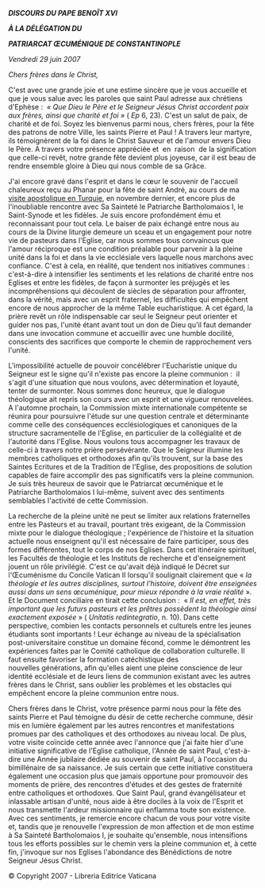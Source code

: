 ***DISCOURS DU PAPE BENOÎT XVI***

***À LA DÉLÉGATION DU***

***PATRIARCAT ŒCUMÉNIQUE DE CONSTANTINOPLE***

*Vendredi 29 juin 2007*

*Chers frères dans le Christ,*

C'est avec une grande joie et une estime sincère que je vous accueille et que je vous salue avec les paroles que saint Paul adresse aux chrétiens d'Ephèse :  *« *Que Dieu le Père et le Seigneur Jésus Christ accordent paix aux frères, ainsi que charité et foi* »* ( *Ep* 6, 23). C'est un salut de paix, de charité et de foi. Soyez les bienvenus parmi nous, chers frères, pour la fête des patrons de notre Ville, les saints Pierre et Paul ! A travers leur martyre, ils témoignèrent de la foi dans le Christ Sauveur et de l'amour envers Dieu le Père. A travers votre présence appréciée et  en  raison  de la signification que celle-ci revêt, notre grande fête devient plus joyeuse, car il est beau de rendre ensemble gloire à Dieu qui nous comble de sa Grâce.

J'ai encore gravé dans l'esprit et dans le cœur le souvenir de l'accueil chaleureux reçu au Phanar pour la fête de saint André, au cours de ma [visite apostolique en Turquie](/content/benedict-xvi/fr/travels/2006/index_turkey.html), en novembre dernier, et encore plus de l'inoubliable rencontre avec Sa Sainteté le Patriarche Bartholomaios I, le Saint-Synode et les fidèles. Je suis encore profondément ému et reconnaissant pour tout cela. Le baiser de paix échangé entre nous au cours de la Divine liturgie demeure un sceau et un engagement pour notre vie de pasteurs dans l'Eglise, car nous sommes tous convaincus que l'amour réciproque est une condition préalable pour parvenir à la pleine unité dans la foi et dans la vie ecclésiale vers laquelle nous marchons avec confiance. C'est à cela, en réalité, que tendent nos initiatives communes :  c'est-à-dire à intensifier les sentiments et les relations de charité entre nos Eglises et entre les fidèles, de façon à surmonter les préjugés et les incompréhensions qui découlent de siècles de séparation pour affronter, dans la vérité, mais avec un esprit fraternel, les difficultés qui empêchent encore de nous approcher de la même Table eucharistique. A cet égard, la prière revêt un rôle indispensable car seul le Seigneur peut orienter et guider nos pas, l'unité étant avant tout un don de Dieu qu'il faut demander dans une invocation commune et accueillir avec une humble docilité, conscients des sacrifices que comporte le chemin de rapprochement vers l'unité.

L'impossibilité actuelle de pouvoir concélébrer l'Eucharistie unique du Seigneur est le signe qu'il n'existe pas encore la pleine communion :  il s'agit d'une situation que nous voulons, avec détermination et loyauté, tenter de surmonter. Nous sommes donc heureux, que le dialogue théologique ait repris son cours avec un esprit et une vigueur renouvelées. A l'automne prochain, la Commission mixte internationale compétente se réunira pour poursuivre l'étude sur une question centrale et déterminante comme celle des conséquences ecclésiologiques et canoniques de la structure sacramentelle de l'Eglise, en particulier de la collégialité et de l'autorité dans l'Eglise. Nous voulons tous accompagner les travaux de celle-ci à travers notre prière persévérante. Que le Seigneur illumine les membres catholiques et orthodoxes afin qu'ils trouvent, sur la base des Saintes Ecritures et de la Tradition de l'Eglise, des propositions de solution capables de faire accomplir des pas significatifs vers la pleine communion. Je suis très heureux de savoir que le Patriarcat œcuménique et le Patriarche Bartholomaios I lui-même, suivent avec des sentiments semblables l'activité de cette Commission.

La recherche de la pleine unité ne peut se limiter aux relations fraternelles entre les Pasteurs et au travail, pourtant très exigeant, de la Commission mixte pour le dialogue théologique ; l'expérience de l'histoire et la situation actuelle nous enseignent qu'il est nécessaire de faire participer, sous des formes différentes, tout le corps de nos Eglises. Dans cet itinéraire spirituel, les Facultés de théologie et les Instituts de recherche et d'enseignement jouent un rôle privilégié. C'est ce qu'avait déjà indiqué le Décret sur l'Œcuménisme du Concile Vatican II lorsqu'il soulignait clairement que « *la théologie et les autres disciplines, surtout l'histoire, doivent être enseignées aussi dans un sens œcuménique, pour mieux répondre à la vraie réalité* ». Et le Document conciliaire en tirait cette conclusion :  « *Il est, en effet, très important que les futurs pasteurs et les prêtres possèdent la théologie ainsi exactement exposée* » ( *Unitatis redintegratio*, n. 10). Dans cette perspective, combien les contacts personnels et culturels entre les jeunes étudiants sont importants ! Leur échange au niveau de la spécialisation post-universitaire constitue un domaine fécond, comme le démontrent les expériences faites par le Comité catholique de collaboration culturelle. Il faut ensuite favoriser la formation catéchistique des nouvelles générations, afin qu'elles aient une pleine conscience de leur identité ecclésiale et de leurs liens de communion existant avec les autres frères dans le Christ, sans oublier les problèmes et les obstacles qui empêchent encore la pleine communion entre nous.

Chers frères dans le Christ, votre présence parmi nous pour la fête des saints Pierre et Paul témoigne du désir de cette recherche commune, désir mis en lumière également par les autres rencontres et manifestations promues par des catholiques et des orthodoxes au niveau local. De plus, votre visite coïncide cette année avec l'annonce que j'ai faite hier d'une initiative significative de l'Eglise catholique, l'Année de saint Paul, c'est-à-dire une Année jubilaire dédiée au souvenir de saint Paul, à l'occasion du bimillénaire de sa naissance. Je suis certain que cette initiative constituera également une occasion plus que jamais opportune pour promouvoir des moments de prière, des rencontres d'études et des gestes de fraternité entre catholiques et orthodoxes. Que Saint Paul, grand évangélisateur et inlassable artisan d'unité, nous aide à être dociles à la voix de l'Esprit et nous transmette l'ardeur missionnaire qui enflamma toute son existence. Avec ces sentiments, je remercie encore chacun de vous pour votre visite et, tandis que je renouvelle l'expression de mon affection et de mon estime à Sa Sainteté Bartholomaios I, je souhaite qu'ensemble, nous intensifions tous les efforts possibles sur le chemin vers la pleine communion et, à cette fin, j'invoque sur nos Eglises l'abondance des Bénédictions de notre Seigneur Jésus Christ.

© Copyright 2007 - Libreria Editrice Vaticana